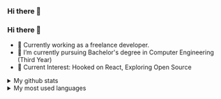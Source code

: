 ### Hi there 👋

### Hi there 👋

- 🔭 Currently working as a freelance developer.
- 🌱 I’m currently pursuing Bachelor's degree in Computer Engineering (Third Year)
- 📖 Current Interest: Hooked on React, Exploring Open Source


<details>
  <summary>My github stats</summary>
  
  <img src="https://github-readme-stats.vercel.app/api?username=tarun200999&count_private=true&theme=react&hide_border=0" />
</details>

<details>
  <summary>My most used languages</summary>
  
  <img src="https://github-readme-stats.vercel.app/api/top-langs/?username=tarun200999&count_private=true&theme=react&hide_border=1" />
</details>

